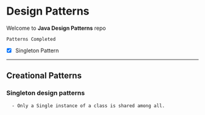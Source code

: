 # Design Patterns

Welcome to **Java Design Patterns** repo

``Patterns Completed``
 -[x] Singleton Pattern

---

## Creational Patterns
   ### Singleton design patterns
      - Only a Single instance of a class is shared among all.